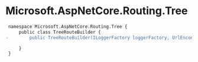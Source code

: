 # Microsoft.AspNetCore.Routing.Tree

``` diff
 namespace Microsoft.AspNetCore.Routing.Tree {
     public class TreeRouteBuilder {
-        public TreeRouteBuilder(ILoggerFactory loggerFactory, UrlEncoder urlEncoder, ObjectPool<UriBuildingContext> objectPool, IInlineConstraintResolver constraintResolver);

     }
 }
```

